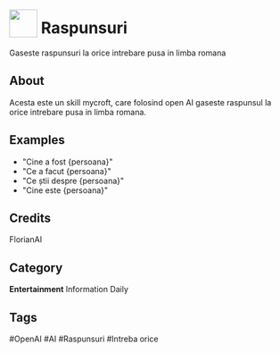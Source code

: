 # <img src="https://raw.githack.com/FortAwesome/Font-Awesome/master/svgs/solid/robot.svg" card_color="#22A7F0" width="50" height="50" style="vertical-align:bottom"/> Raspunsuri
Gaseste raspunsuri la orice intrebare pusa in limba romana

## About
Acesta este un skill mycroft, care folosind open AI gaseste raspunsul la orice intrebare pusa in limba romana.

## Examples
* "Cine a fost {persoana}"
* "Ce a facut {persoana}"
* "Ce știi despre {persoana}"
* "Cine este {persoana}"

## Credits
FlorianAI

## Category
**Entertainment**
Information
Daily

## Tags
#OpenAI
#AI
#Raspunsuri
#Intreba orice

